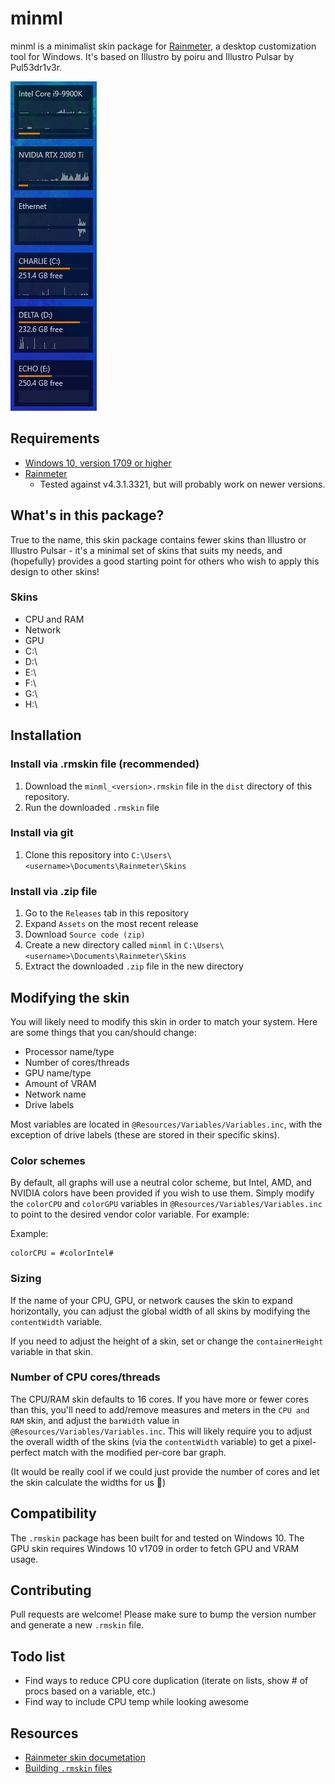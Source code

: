 # minml

minml is a minimalist skin package for [Rainmeter](https://www.rainmeter.net/), a desktop customization tool for Windows.  It's based on Illustro by poiru and Illustro Pulsar by Pul53dr1v3r.

![minml skin package for Rainmeter](https://raw.githubusercontent.com/eamq/minml/master/minml.png)

## Requirements

- [Windows 10, version 1709 or higher](https://docs.microsoft.com/en-us/windows/release-information/status-windows-10-1709)
- [Rainmeter](https://www.rainmeter.net/)
  - Tested against v4.3.1.3321, but will probably work on newer versions.

## What's in this package?

True to the name, this skin package contains fewer skins than Illustro or Illustro Pulsar - it's a minimal set of skins that suits my needs, and (hopefully) provides a good starting point for others who wish to apply this design to other skins!

### Skins
- CPU and RAM
- Network
- GPU
- C:\
- D:\
- E:\
- F:\
- G:\
- H:\

## Installation

### Install via .rmskin file (recommended)

1. Download the `minml_<version>.rmskin` file in the `dist` directory of this repository.
1. Run the downloaded `.rmskin` file

### Install via git

1. Clone this repository into `C:\Users\<username>\Documents\Rainmeter\Skins`

### Install via .zip file

1. Go to the `Releases` tab in this repository
1. Expand `Assets` on the most recent release
1. Download `Source code (zip)`
1. Create a new directory called `minml` in `C:\Users\<username>\Documents\Rainmeter\Skins`
1. Extract the downloaded `.zip` file in the new directory

## Modifying the skin

You will likely need to modify this skin in order to match your system.  Here are some things that you can/should change:

- Processor name/type
- Number of cores/threads
- GPU name/type
- Amount of VRAM
- Network name
- Drive labels

Most variables are located in `@Resources/Variables/Variables.inc`, with the exception of drive labels (these are stored in their specific skins).

### Color schemes

By default, all graphs will use a neutral color scheme, but Intel, AMD, and NVIDIA colors have been provided if you wish to use them.  Simply modify the `colorCPU` and `colorGPU` variables in `@Resources/Variables/Variables.inc` to point to the desired vendor color variable.  For example:

Example:
```
colorCPU = #colorIntel#
```

### Sizing

If the name of your CPU, GPU, or network causes the skin to expand horizontally, you can adjust the global width of all skins by modifying the `contentWidth` variable.

If you need to adjust the height of a skin, set or change the `containerHeight` variable in that skin.

### Number of CPU cores/threads

The CPU/RAM skin defaults to 16 cores.  If you have more or fewer cores than this, you'll need to add/remove measures and meters in the `CPU and RAM` skin, and adjust the `barWidth` value in `@Resources/Variables/Variables.inc`.  This will likely require you to adjust the overall width of the skins (via the `contentWidth` variable) to get a pixel-perfect match with the modified per-core bar graph.

(It would be really cool if we could just provide the number of cores and let the skin calculate the widths for us :thinking:)

## Compatibility

The `.rmskin` package has been built for and tested on Windows 10.  The GPU skin requires Windows 10 v1709 in order to fetch GPU and VRAM usage.

## Contributing

Pull requests are welcome!  Please make sure to bump the version number and generate a new `.rmskin` file.

## Todo list

- Find ways to reduce CPU core duplication (iterate on lists, show # of procs based on a variable, etc.)
- Find way to include CPU temp while looking awesome

## Resources
- [Rainmeter skin documetation](https://docs.rainmeter.net/manual/skins/)
- [Building `.rmskin` files](https://docs.rainmeter.net/manual/distributing-skins/)
